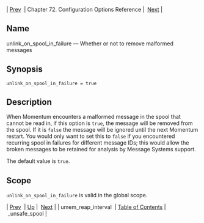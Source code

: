 | [Prev](conf.ref.umem_reap_interval)  | Chapter 72. Configuration Options Reference |  [Next](conf.ref.unsafe_spool) |

<a name="conf.ref.unlink_on_spool_in_failure"></a>
## Name

unlink_on_spool_in_failure — Whether or not to remove malformed messages

## Synopsis

`unlink_on_spool_in_failure = true`

<a name="idp27263440"></a>
## Description

When Momentum encounters a malformed message in the spool that cannot be read in, if this option is `true`, the message will be removed from the spool. If it is `false` the message will be ignored until the next Momentum restart. You would only want to set this to `false` if you encountered recurring spool in failures for different message IDs; this would allow the broken messages to be retained for analysis by Message Systems support.

The default value is `true`.

<a name="idp27267904"></a>
## Scope

`unlink_on_spool_in_failure` is valid in the global scope.

| [Prev](conf.ref.umem_reap_interval)  | [Up](config.options.ref) |  [Next](conf.ref.unsafe_spool) |
| umem_reap_interval  | [Table of Contents](index) |  _unsafe_spool |

